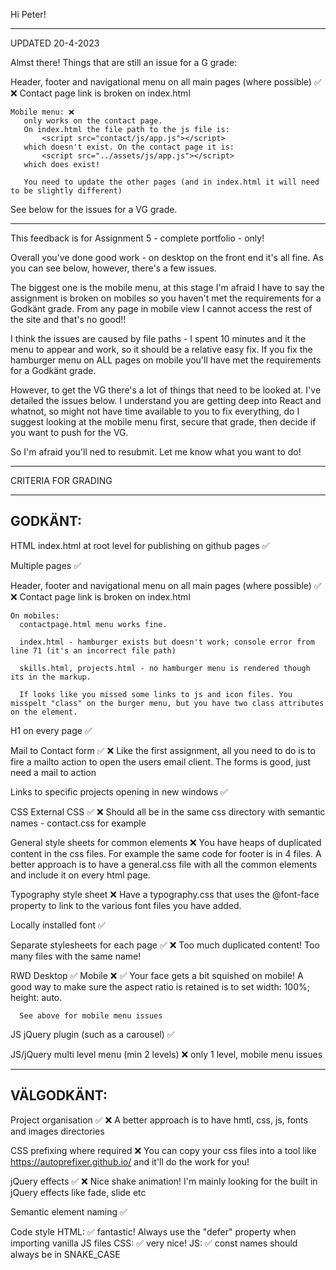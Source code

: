 Hi Peter!

------------------------------------

UPDATED 20-4-2023

Almst there! Things that are still an issue for a G grade:

Header, footer and navigational menu on all main pages (where possible) ✅ ❌
    Contact page link is broken on index.html

    Mobile menu: ❌
       only works on the contact page. 
       On index.html the file path to the js file is: 
           <script src="contact/js/app.js"></script>
       which doesn't exist. On the contact page it is:
           <script src="../assets/js/app.js"></script>
       which does exist! 
       
       You need to update the other pages (and in index.html it will need to be slightly different)

See below for the issues for a VG grade.

------------------------------------



This feedback is for Assignment 5 - complete portfolio - only!

Overall you've done good work - on desktop on the front end it's all fine. As you can see below, however, there's a few issues.

The biggest one is the mobile menu, at this stage I'm afraid I have to say the assignment is broken on mobiles so you haven't met the requirements for a Godkänt grade. From any page in mobile view I cannot access the rest of the site and that's no good!!

I think the issues are caused by file paths -  I spent 10 minutes and it the menu to appear and work, so it should be a relative easy fix. If you fix the hamburger menu on ALL pages on mobile you'll have met the requirements for a Godkänt grade.

However, to get the VG there's a lot of things that need to be looked at. I've detailed the issues below. I understand you are getting deep into React and whatnot, so might not have time available to you to fix everything, do I suggest looking at the mobile menu first, secure that  grade, then decide if you want to push for the VG.

So I'm afraid you'll ned to resubmit. Let me know what you want to do!

*************************************

CRITERIA FOR GRADING

*************************************

GODKÄNT:
-------------------------------------

HTML
  index.html at root level for publishing on github pages ✅

  Multiple pages ✅

  Header, footer and navigational menu on all main pages (where possible) ✅ ❌
    Contact page link is broken on index.html

    On mobiles:
      contactpage.html menu works fine.

      index.html - hamburger exists but doesn't work; console error from line 71 (it's an incorrect file path)

      skills.html, projects.html - no hamburger menu is rendered though its in the markup.

      If looks like you missed some links to js and icon files. You misspelt "class" on the burger menu, but you have two class attributes on the element.

  H1 on every page ✅

  Mail to Contact form ✅ ❌
    Like the first assignment, all you need to do is to fire a mailto action to open the users email client. The forms is good, just need a mail to action

  Links to specific projects opening in new windows ✅

CSS
  External CSS ✅ ❌
    Should all be in the same css directory with semantic names - contact.css for example

  General style sheets for common elements ❌
    You have heaps of duplicated content in the css files. For example the same code for footer is in 4 files. A better approach is to have a general.css file with all the common elements and include it on every html page.

  Typography style sheet ❌
    Have a typography.css that uses the @font-face property to link to the various font files you have added.

  Locally installed font ✅
  
  Separate stylesheets for each page ✅ ❌
    Too much duplicated content!
    Too many files with the same name!

  RWD
    Desktop ✅
    Mobile ❌ ✅
      Your face gets a bit squished on mobile! A good way to make sure the aspect ratio is retained is to set width: 100%; height: auto. 

      See above for mobile menu issues

JS
  jQuery plugin (such as a carousel) ✅

  JS/jQuery multi level menu (min 2 levels) ❌
    only 1 level, mobile menu issues
  

-------------------------------------

VÄLGODKÄNT:
-------------------------------------

  Project organisation ✅ ❌
    A better approach is to have hmtl, css, js, fonts and images directories

  CSS prefixing where required ❌
    You can copy your css files into a tool like https://autoprefixer.github.io/ and it'll do the work for you!

  jQuery effects  ✅ ❌ 
    Nice shake animation!
    I'm mainly looking for the built in jQuery effects like fade, slide etc

  Semantic element naming ✅

  Code style
   HTML: ✅ fantastic! Always use the "defer" property when importing vanilla JS files
   CSS: ✅ very nice!
   JS: ✅
     const names should always be in SNAKE_CASE